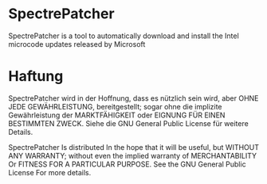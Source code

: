 # SpectrePatcher
SpectrePatcher is a tool to automatically download and install the Intel microcode updates released by Microsoft

# Haftung

SpectrePatcher wird in der Hoffnung, dass es nützlich sein wird, aber OHNE JEDE GEWÄHRLEISTUNG, bereitgestellt; sogar ohne die implizite Gewährleistung der MARKTFÄHIGKEIT oder EIGNUNG FÜR EINEN BESTIMMTEN ZWECK. Siehe die GNU General Public License für weitere Details.

SpectrePatcher Is distributed In the hope that it will be useful, but WITHOUT ANY WARRANTY; without even the implied warranty of MERCHANTABILITY Or FITNESS FOR A PARTICULAR PURPOSE.  See the GNU General Public License For more details.
